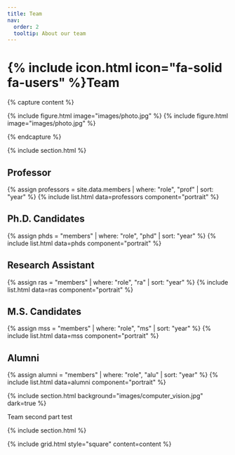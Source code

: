 ```yaml
---
title: Team
nav:
  order: 2
  tooltip: About our team
---
```


# {% include icon.html icon="fa-solid fa-users" %}Team

{% capture content %}

{% include figure.html image="images/photo.jpg" %}
{% include figure.html image="images/photo.jpg" %}


{% endcapture %}

{% include section.html %}
## Professor
{% assign professors = site.data.members | where: "role", "prof" | sort: "year" %}
{% include list.html data=professors component="portrait" %}

## Ph.D. Candidates
{% assign phds = "members" | where: "role", "phd" | sort: "year" %}
{% include list.html data=phds component="portrait" %}

## Research Assistant
{% assign ras = "members" | where: "role", "ra" | sort: "year" %}
{% include list.html data=ras component="portrait" %}

## M.S. Candidates
{% assign mss = "members" | where: "role", "ms" | sort: "year" %}
{% include list.html data=mss component="portrait" %}

## Alumni
{% assign alumni = "members" | where: "role", "alu" | sort: "year" %}
{% include list.html data=alumni component="portrait" %}


{% include section.html background="images/computer_vision.jpg" dark=true %}

Team second part test

{% include section.html %}



{% include grid.html style="square" content=content %}

